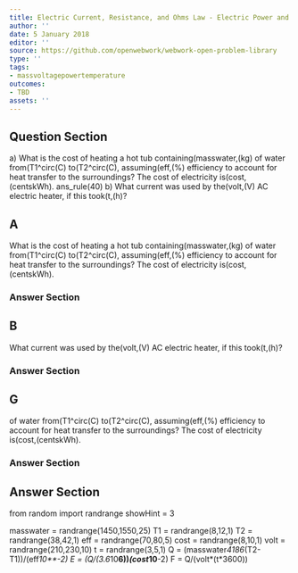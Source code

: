 ```yaml
---
title: Electric Current, Resistance, and Ohms Law - Electric Power and Energy
author: ''
date: 5 January 2018
editor: ''
source: https://github.com/openwebwork/webwork-open-problem-library
type: ''
tags:
- massvoltagepowertemperature
outcomes:
- TBD
assets: ''
---
```


## Question Section 

a) What is the cost of heating a hot tub containing(masswater,(kg) of water from(T1^circ(C) to(T2^circ(C), assuming(eff,(%) efficiency to account for heat transfer to the surroundings? The cost of electricity is(cost,(centskWh).
ans_rule(40)
b) What current was used by the(volt,(V) AC electric heater, if this took(t,(h)?

## A
What is the cost of heating a hot tub containing(masswater,(kg) of water from(T1^circ(C) to(T2^circ(C), assuming(eff,(%) efficiency to account for heat transfer to the surroundings? The cost of electricity is(cost,(centskWh).
### Answer Section
## B
What current was used by the(volt,(V) AC electric heater, if this took(t,(h)?
### Answer Section
## G
of water from(T1^circ(C) to(T2^circ(C), assuming(eff,(%) efficiency to account for heat transfer to the surroundings? The cost of electricity is(cost,(centskWh).
### Answer Section


## Answer Section

from random import randrange
showHint = 3


masswater = randrange(1450,1550,25)
T1 = randrange(8,12,1)
T2 = randrange(38,42,1)
eff = randrange(70,80,5)
cost = randrange(8,10,1)
volt = randrange(210,230,10)
t = randrange(3,5,1)
Q = (masswater*4186*(T2-T1))/(eff*10**-2)
E = (Q/(3.6*10**6))*(cost*10**-2)
F = Q/(volt*(t*3600))